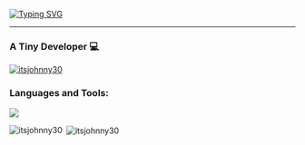 [![Typing SVG](https://readme-typing-svg.demolab.com?font=Fira+Code&pause=1000&color=F700CC&random=false&width=435&lines=Hi%2C+I'm+ItsJohnny30)](https://itsjohnny30.vercel.app)

---

<h3>A Tiny Developer 💻</h3>

<p align="left"> <a href="https://github.com/ryo-ma/github-profile-trophy"><img src="https://github-profile-trophy.vercel.app/?username=itsjohnny30" alt="itsjohnny30" /></a> </p>

<p align="left">
</p>

<h3 align="left">Languages and Tools:</h3>
<p align="left"><img src='https://skillicons.dev/icons?i=html,js,css,discord,express,nodejs,php,py,flask,react,next,tailwind,vscode,nuxt'/></p>

<p><img align="left" src="https://github-readme-stats.vercel.app/api/top-langs?username=itsjohnny30&show_icons=true&locale=en&layout=compact" alt="itsjohnny30" /></p>

<p>&nbsp;<img align="center" src="https://github-readme-stats.vercel.app/api?username=itsjohnny30&show_icons=true&locale=en" alt="itsjohnny30" /></p>
